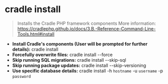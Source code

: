# cradle install
> Installs the Cradle PHP framework components
> More information: <https://cradlephp.github.io/docs/3.B.-Reference-Command-Line-Tools.html#install>
- **Install Cradle's components (User will be prompted for further details):**
cradle install
- **Forcefully overwrite files:**
cradle install --force
- **Skip running SQL migrations:**
cradle install --skip-sql
- **Skip running package updates:**
cradle install --skip-versioning
- **Use specific database details:**
cradle install -h `hostname` -u `username` -p `password`
